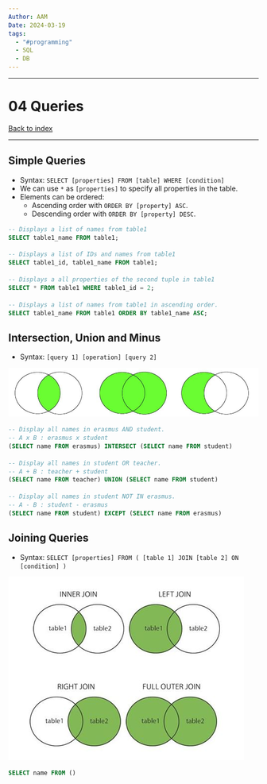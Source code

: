```yaml
---
Author: AAM
Date: 2024-03-19
tags:
  - "#programming"
  - SQL
  - DB
---
```


---
# 04 Queries

[Back to index]()

---

## Simple Queries

- Syntax: `SELECT [properties] FROM [table] WHERE [condition]`
- We can use `*` as `[properties]` to specify all properties in the table.
- Elements can be ordered:
	- Ascending order with `ORDER BY [property] ASC`.
	- Descending order with `ORDER BY [property] DESC`.

```sql
-- Displays a list of names from table1
SELECT table1_name FROM table1;

-- Displays a list of IDs and names from table1
SELECT table1_id, table1_name FROM table1;

-- Displays a all properties of the second tuple in table1
SELECT * FROM table1 WHERE table1_id = 2;

-- Displays a list of names from table1 in ascending order.
SELECT table1_name FROM table1 ORDER BY table1_name ASC;
```

## Intersection, Union and Minus

- Syntax: `[query 1] [operation] [query 2]`

![](/Assets/Programming/Databases/SQL_1.png)

```SQL
-- Display all names in erasmus AND student.
-- A x B : erasmus x student
(SELECT name FROM erasmus) INTERSECT (SELECT name FROM student)

-- Display all names in student OR teacher.
-- A + B : teacher + student
(SELECT name FROM teacher) UNION (SELECT name FROM student)

-- Display all names in student NOT IN erasmus.
-- A - B : student - erasmus
(SELECT name FROM student) EXCEPT (SELECT name FROM erasmus)
```

## Joining Queries

- Syntax: `SELECT [properties] FROM ( [table 1] JOIN [table 2] ON [condition] )`

![](/Assets/Programming/Databases/SQL_2.png)

```SQL
SELECT name FROM ()
```